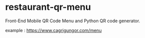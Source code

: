 # restaurant-qr-menu
Front-End Mobile QR Code Menu and Python QR code generator.

example : https://www.cagrigungor.com/menu
